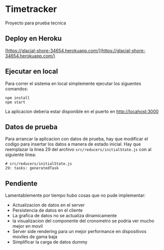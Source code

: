 # Timetracker

Proyecto para prueba tecnica

## Deploy en Heroku

[https://glacial-shore-34654.herokuapp.com/](https://glacial-shore-34654.herokuapp.com/)

## Ejecutar en local

Para correr el sistema en local simplemente ejecutar los siguentes comandos:

```
npm install
npm start
```

La aplicacion deberia estar disponible en el puerto en [http://locahost:3000](http://locahost:3000)


## Datos de prueba

Para arrancar la aplicacion con datos de prueba, hay que modificar el codigo para insertar los datos a manera de estado inicial. Hay que reemplazar la linea 29 del archivo `src/reducers/initialState.js` con al siguiente linea:

```
# src/reducers/initialState.js
29: tasks: generatedTask
```

## Pendiente

Lamentablemente por tiempo hubo cosas que no pude implementar:

* Actualizacion de datos en el server
* Persistencia de datos en el cliente
* La grafica de datos no se actualiza dinamicamente
* la visualizacion del componente del cronometro se podria ver mucho mejor en movil
* Server side rendering para un mejor performance en dispositivos moviles de gama baja
* Simplificar la carga de datos dummy
